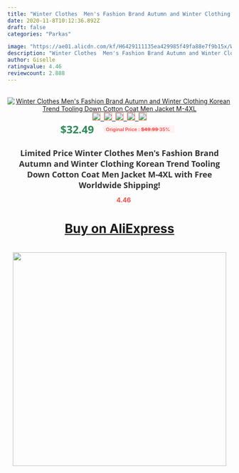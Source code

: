 ```yaml
---
title: "Winter Clothes  Men's Fashion Brand Autumn and Winter Clothing Korean Trend Tooling Down Cotton Coat Men Jacket M-4XL"
date: 2020-11-8T10:12:36.892Z
draft: false
categories: "Parkas"

image: "https://ae01.alicdn.com/kf/H6429111135ea429985f49fa88e7f9b15x/Winter-Clothes-Men-s-Fashion-Brand-Autumn-and-Winter-Clothing-Korean-Trend-Tooling-Down-Cotton-Coat.jpg"
description: "Winter Clothes  Men's Fashion Brand Autumn and Winter Clothing Korean Trend Tooling Down Cotton Coat Men Jacket M-4XL"
author: Giselle
ratingvalue: 4.46
reviewcount: 2.888
---
```

<br>
<div style="text-align: center;">
<a href="https://s.click.aliexpress.com/e/_ACxdlj" target="_blank" rel="nofollow noopener noreferrer"><img alt="Winter Clothes  Men's Fashion Brand Autumn and Winter Clothing Korean Trend Tooling Down Cotton Coat Men Jacket M-4XL" class="magnifier-image" src="https://ae01.alicdn.com/kf/H6429111135ea429985f49fa88e7f9b15x/Winter-Clothes-Men-s-Fashion-Brand-Autumn-and-Winter-Clothing-Korean-Trend-Tooling-Down-Cotton-Coat.jpg_640x640.jpg">
<br>
<img style="border:1px solid salmon" src="https://ae01.alicdn.com/kf/H6429111135ea429985f49fa88e7f9b15x/Winter-Clothes-Men-s-Fashion-Brand-Autumn-and-Winter-Clothing-Korean-Trend-Tooling-Down-Cotton-Coat.jpg_120x120.jpg">&nbsp;&nbsp;<img style="border:1px solid salmon" src="https://ae01.alicdn.com/kf/H5bc351d163fb48c4bdc592e1dba63c0dH/Winter-Clothes-Men-s-Fashion-Brand-Autumn-and-Winter-Clothing-Korean-Trend-Tooling-Down-Cotton-Coat.jpg_120x120.jpg">&nbsp;&nbsp;<img style="border:1px solid salmon" src="https://ae01.alicdn.com/kf/H4cda9dab142f423aaee53c52b24e228eh/Winter-Clothes-Men-s-Fashion-Brand-Autumn-and-Winter-Clothing-Korean-Trend-Tooling-Down-Cotton-Coat.jpg_120x120.jpg">&nbsp;&nbsp;<img style="border:1px solid salmon" src="https://ae01.alicdn.com/kf/H608273b0c48f4944b55fd6bb7ebd5041u/Winter-Clothes-Men-s-Fashion-Brand-Autumn-and-Winter-Clothing-Korean-Trend-Tooling-Down-Cotton-Coat.jpg_120x120.jpg">&nbsp;&nbsp;<img style="border:1px solid salmon" src="https://ae01.alicdn.com/kf/H7adb1deedf4f4aa1aee5a2ee1ed5b47eR/Winter-Clothes-Men-s-Fashion-Brand-Autumn-and-Winter-Clothing-Korean-Trend-Tooling-Down-Cotton-Coat.jpg_120x120.jpg"></a></div><br0>
<div style="text-align: center;"><span style="background-color: white; border: 0px; box-sizing: border-box; color: seagreen; display: inline-block; font-family: &quot;open sans&quot; , &quot;arial&quot; , &quot;helvetica&quot; , sans-serif , &quot;heiti&quot;; font-size: 24px; font-stretch: inherit; font-weight: 700; line-height: inherit; margin: 0px 10px 0px 0px; padding: 0px; vertical-align: middle;">$32.49 </span>
<span style="background: rgb(255 , 241 , 241); border-radius: 3px; border: 0px; box-sizing: border-box; color: #ff4747; display: inline-block; font-family: inherit; font-size: 12px; font-stretch: inherit; font-style: inherit; font-variant: inherit; font-weight: 600; line-height: inherit; margin: 0px; padding: 2px 5px; transform: scale(0.9); vertical-align: middle;">Original Price : <b style="text-decoration: line-through;">$49.99 </b> 35%&nbsp;&nbsp;</span></div>
<h1 style="color: #333333; display: inline-block; font-family: &quot;open sans&quot; , &quot;arial&quot; , &quot;helvetica&quot; , sans-serif , &quot;heiti&quot;; font-size: 18px; font-stretch: inherit; font-weight: 700; text-align: center;">Limited Price Winter Clothes  Men's Fashion Brand Autumn and Winter Clothing Korean Trend Tooling Down Cotton Coat Men Jacket M-4XL with Free Worldwide Shipping!</h1>
<div style="color: #ff4747; text-align: center;">
<img src="https://4.bp.blogspot.com/-M0ZcTcb-5uY/XleCXlxnR4I/AAAAAAAAAEc/OrjgMkXV1oMQFaCRZj5HQwOCBcu3w1FegCPcBGAYYCw/s1600/star.png" style="height: 15px;">&nbsp;<b>4.46</b></div>
<div class="button_cont" align="center"><a class="buynow_a" href="https://s.click.aliexpress.com/e/_ACxdlj" target="_blank" rel="nofollow noopener noreferrer"><H1>Buy on AliExpress</H1></a></div><br>
<div class="separator" style="clear: both; text-align: center;">
<img src="https://lh3.googleusercontent.com/-pTy5HemUv9M/XlePHvY0dAI/AAAAAAAAAE4/0nX5iRUoIWY8eMW9Dpxeirr157OZliDIgCLcBGAsYHQ/s1600/badge.gif" width="480">
</div>

